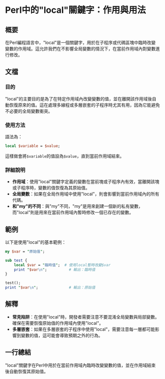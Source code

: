 <!--
Meta Description: # Perl中的"local"關鍵字：作用與用法 ## 概要 在Perl編程語言中，"local"是一個關鍵字，用於在子程序或代碼區塊中臨時改變變數的作用域。這允許我們在不影響全局變數的情況下，在當前作用域內對變數進行修改。 ## 文檔 ### 目的 "local"的主要目的是為了在特定作用域內改變...
Meta Keywords: local, var, perl, variable, value
-->

# Perl中的"local"關鍵字：作用與用法

## 概要
在Perl編程語言中，"local"是一個關鍵字，用於在子程序或代碼區塊中臨時改變變數的作用域。這允許我們在不影響全局變數的情況下，在當前作用域內對變數進行修改。

## 文檔
### 目的
"local"的主要目的是為了在特定作用域內改變變數的值，並在離開該作用域後自動恢復原來的值。這在處理多線程或多層嵌套的子程序時尤其有用，因為它能避免不必要的全局變數衝突。

### 使用方法
語法為：
```perl
local $variable = $value;
```
這樣做會將`$variable`的值設為`$value`，直到當前作用域結束。

### 詳細說明
- **作用域**：使用"local"關鍵字定義的變數在當前塊或子程序內有效，當離開該塊或子程序時，變數的值恢復為其原始值。
- **全局變數**：如果在全局作用域中使用"local"，則會影響到當前作用域內的所有代碼。
- **和"my"的不同**：與"my"不同，"my"是用來創建一個新的私有變數，而"local"則是用來在當前作用域內暫時修改一個已存在的變數。

## 範例
以下是使用"local"的基本範例：

```perl
my $var = "原始值";

sub test {
    local $var = "臨時值";  # 使用local暫時改變$var
    print "$var\n";          # 輸出：臨時值
}

test();
print "$var\n";              # 輸出：原始值
```

## 解釋
- **常見陷阱**：在使用"local"時，開發者需要注意不要混淆全局變數與局部變數。確保在需要恢復原始值的作用域內使用"local"。
- **多層嵌套**：如果在多層嵌套的子程序中使用"local"，需要注意每一層都可能影響到變數的值，這可能會導致預期之外的行為。

## 一行總結
"local"關鍵字在Perl中用於在當前作用域內臨時改變變數的值，並在作用域結束後自動恢復其原始值。